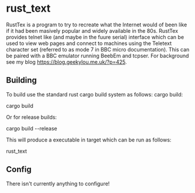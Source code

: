 # rust_text
RustTex is a program to try to recreate what the Internet would of been like if it had been masively popular and widely available in the 80s.  RustTex provides telnet like (and maybe in the fuure serial) interface which can be used to view web pages and connect to machines using the Teletext character set (referred to as mode 7 in BBC micro documentation).  This can be paired with a BBC emulator running BeebEm and tcpser.
For background see my blog https://blog.geekylou.me.uk/?p=425.

## Building
To build use the standard rust cargo build system as follows:
cargo build:

cargo build

Or for release builds:

cargo build --release

This will produce a executable in target which can be run as follows:

rust_text

## Config

There isn't currently anything to configure!
